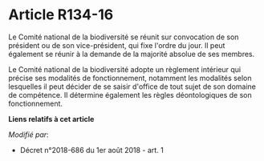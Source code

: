 # Article R134-16

Le Comité national de la biodiversité se réunit sur convocation de son président ou de son vice-président, qui fixe l'ordre
du jour. Il peut également se réunir à la demande de la majorité absolue de ses membres.

Le Comité national de la biodiversité adopte un règlement intérieur qui précise ses modalités de fonctionnement, notamment
les modalités selon lesquelles il peut décider de se saisir d'office de tout sujet de son domaine de compétence. Il détermine
également les règles déontologiques de son fonctionnement.

**Liens relatifs à cet article**

_Modifié par_:

  - Décret n°2018-686 du 1er août 2018 - art. 1
